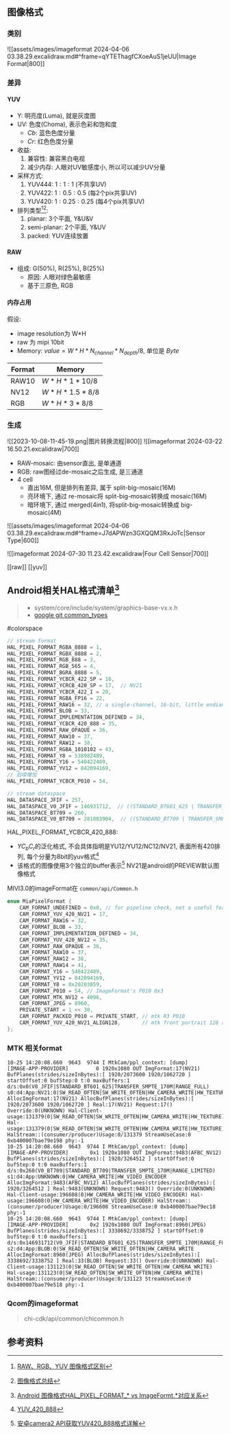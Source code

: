 ## 图像格式

### 类别

![[assets/images/imageformat 2024-04-06 03.38.29.excalidraw.md#^frame=qYTEThagfCXoeAuS1jeUU|Image Format|800]]

### 差异

#### YUV

- Y: 明亮度(Luma), 就是灰度图
- UV: 色度(Choma), 表示色彩和饱和度
  - $Cb$: 蓝色色度分量
  - $Cr$: 红色色度分量
- 收益:
    1. 兼容性: 兼容黑白电视
    1. 减少内存: 人眼对UV敏感度小, 所以可以减少UV分量
- 采样方式:
    1. YUV444: $1:1:1$ (不共享UV)
    1. YUV422: $1:0.5:0.5$ (每2个pix共享UV)
    1. YUV420: $1:0.25:0.25$ (每4个pix共享UV)
- 排列类型[^2][^3]:
    1. planar: 3个平面, Y&U&V
    1. semi-planar: 2个平面, Y&UV
    1. packed: YUV连续放置


#### RAW

- 组成: G(50%), R(25%), B(25%)
  - 原因: 人眼对绿色最敏感
  - 基于三原色, RGB

#### 内存占用

假设:

- image resolution为 W*H
- raw 为 mipi 10bit
- Memory: $value = W*H*N_{channel}*N_{depth}/8$, 单位是 *Byte*

| Format | Memory        |
| ------ | ------------- |
| RAW10  | $W*H*1*10/8$  |
| NV12   | $W*H*1.5*8/8$ |
| RGB    | $W*H*3*8/8$   |

### 生成

![[2023-10-08-11-45-19.png|图片转换流程|800]]
![[imageformat 2024-03-22 16.50.21.excalidraw|700]]


- RAW-mosaic: 由sensor直出, 是单通道
- RGB: raw图经过de-mosaic之后生成, 是三通道
- 4 cell
  - 直出16M, 但是排列有差异, 属于 split-big-mosaic(16M)
  - 亮环境下, 通过 re-mosaic将 split-big-mosaic转换成 mosaic(16M)
  - 暗环境下, 通过 merged(4in1), 将split-big-mosaic转换成 big-mosaic(4M)

![[assets/images/imageformat 2024-04-06 03.38.29.excalidraw.md#^frame=J7dAPWzn3GXQQM3RxJoTc|Sensor Type|600]]

![[imageformat 2024-07-30 11.23.42.excalidraw|Four Cell Sensor|700]]

[[raw]]
[[yuv]]


## Android相关HAL格式清单[^1]

> - system/core/include/system/graphics-base-vx.x.h
> - [google git common_types](https://android.googlesource.com/platform/hardware/interfaces/+/refs/heads/main/graphics/common/1.0/types.hal)

#colorspace 
```cpp
// stream format
HAL_PIXEL_FORMAT_RGBA_8888 = 1,
HAL_PIXEL_FORMAT_RGBX_8888 = 2,
HAL_PIXEL_FORMAT_RGB_888 = 3,
HAL_PIXEL_FORMAT_RGB_565 = 4,
HAL_PIXEL_FORMAT_BGRA_8888 = 5,
HAL_PIXEL_FORMAT_YCBCR_422_SP = 16,
HAL_PIXEL_FORMAT_YCRCB_420_SP = 17,  // NV21
HAL_PIXEL_FORMAT_YCBCR_422_I = 20,
HAL_PIXEL_FORMAT_RGBA_FP16 = 22,
HAL_PIXEL_FORMAT_RAW16 = 32, // a single-channel, 16-bit, little endian format
HAL_PIXEL_FORMAT_BLOB = 33,
HAL_PIXEL_FORMAT_IMPLEMENTATION_DEFINED = 34,
HAL_PIXEL_FORMAT_YCBCR_420_888 = 35,
HAL_PIXEL_FORMAT_RAW_OPAQUE = 36,
HAL_PIXEL_FORMAT_RAW10 = 37,
HAL_PIXEL_FORMAT_RAW12 = 38,
HAL_PIXEL_FORMAT_RGBA_1010102 = 43,
HAL_PIXEL_FORMAT_Y8 = 538982489,
HAL_PIXEL_FORMAT_Y16 = 540422489,
HAL_PIXEL_FORMAT_YV12 = 842094169,
// 后续增加
HAL_PIXEL_FORMAT_YCBCR_P010 = 54,

// stream dataspace
HAL_DATASPACE_JFIF = 257,
HAL_DATASPACE_V0_JFIF = 146931712,  // ((STANDARD_BT601_625 | TRANSFER_SMPTE_170M) | RANGE_FULL)
HAL_DATASPACE_BT709 = 260,
HAL_DATASPACE_V0_BT709 = 281083904,  // ((STANDARD_BT709 | TRANSFER_SMPTE_170M) | RANGE_LIMITED)
```

HAL_PIXEL_FORMAT_YCBCR_420_888:
- $YC_bC_r$的泛化格式, 不会具体指明是YU12/YU12/NC12/NV21, 表面所有420排列, 每个分量为8bit的yuv格式[^4]
- 该格式的图像使用3个独立的buffer表示[^5]
NV21是android的PREVIEW默认图像格式


MIVI3.0的imageFormat在 `common/api/Common.h`

```cpp
enum MiaPixelFormat {
    CAM_FORMAT_UNDEFINED = 0x0, // for pipeline check, not a useful format
    CAM_FORMAT_YUV_420_NV21 = 17,
    CAM_FORMAT_RAW16 = 32,
    CAM_FORMAT_BLOB = 33,
    CAM_FORMAT_IMPLEMENTATION_DEFINED = 34,
    CAM_FORMAT_YUV_420_NV12 = 35,
    CAM_FORMAT_RAW_OPAQUE = 36,
    CAM_FORMAT_RAW10 = 37,
    CAM_FORMAT_RAW12 = 38,
    CAM_FORMAT_RAW14 = 41,
    CAM_FORMAT_Y16 = 540422489,
    CAM_FORMAT_YV12 = 842094169,
    CAM_FORMAT_Y8 = 0x20203859,
    CAM_FORMAT_P010 = 54, // ImageFormat's P010 0x3
    CAM_FORMAT_MTK_NV12 = 4096,
    CAM_FORMAT_JPEG = 8960,
    PRIVATE_START = 1 << 30,
    CAM_FORMAT_PACKED_P010 = PRIVATE_START, // mtk R3 P010
    CAM_FORMAT_YUV_420_NV21_ALIGN128,       // mtk front portrait 128 alignment
};
```

### MTK 相关format

```log
10-25 14:20:08.660  9643  9744 I MtkCam/ppl_context: [dump]     [IMAGE-APP-PROVIDER]         0 1920x1080 OUT ImgFormat:17(NV21) BufPlanes(strides/sizeInBytes):[ 1920/2073600 1920/1062720 ] startOffset:0 bufStep:0 t:0 maxBuffers:1 d/s:0x0(V0_JFIF|STANDARD_BT601_625|TRANSFER_SMPTE_170M|RANGE_FULL) s0:d4:App:NV21:0|SW_READ_OFTEN|SW_WRITE_OFTEN|HW_CAMERA_WRITE|HW_TEXTURE AllocImgFormat:17(NV21) AllocBufPlanes(strides/sizeInBytes):[ 1920/2073600 1920/1062720 ] Real:17(NV21) Request:17() Override:0(UNKNOWN) Hal-Client-usage:131379(0|SW_READ_OFTEN|SW_WRITE_OFTEN|HW_CAMERA_WRITE|HW_TEXTURE) Hal-usage:131379(0|SW_READ_OFTEN|SW_WRITE_OFTEN|HW_CAMERA_WRITE|HW_TEXTURE) HalStream::(consumer/producer)Usage:0/131379 StreamUseCase:0 0xb400007bae79e198 phy:-1
10-25 14:20:08.660  9643  9744 I MtkCam/ppl_context: [dump]     [IMAGE-APP-PROVIDER]       0x1 1920x1080 OUT ImgFormat:9483(AFBC_NV12) BufPlanes(strides/sizeInBytes):[ 1920/3264512 ] startOffset:0 bufStep:0 t:0 maxBuffers:1 d/s:0x260(V0_BT709|STANDARD_BT709|TRANSFER_SMPTE_170M|RANGE_LIMITED) s1:d4:App:UNKNOWN:0|HW_CAMERA_WRITE|HW_VIDEO_ENCODER AllocImgFormat:9483(AFBC_NV12) AllocBufPlanes(strides/sizeInBytes):[ 1920/3264512 ] Real:9483(UNKNOWN) Request:9483() Override:0(UNKNOWN) Hal-Client-usage:196608(0|HW_CAMERA_WRITE|HW_VIDEO_ENCODER) Hal-usage:196608(0|HW_CAMERA_WRITE|HW_VIDEO_ENCODER) HalStream::(consumer/producer)Usage:0/196608 StreamUseCase:0 0xb400007bae79ec18 phy:-1
10-25 14:20:08.660  9643  9744 I MtkCam/ppl_context: [dump]     [IMAGE-APP-PROVIDER]       0x2 1920x1080 OUT ImgFormat:8960(JPEG) BufPlanes(strides/sizeInBytes):[ 3338692/3338752 ] startOffset:0 bufStep:0 t:0 maxBuffers:1 d/s:0x146931712(V0_JFIF|STANDARD_BT601_625|TRANSFER_SMPTE_170M|RANGE_FULL) s2:d4:App:BLOB:0|SW_READ_OFTEN|SW_WRITE_OFTEN|HW_CAMERA_WRITE AllocImgFormat:8960(JPEG) AllocBufPlanes(strides/sizeInBytes):[ 3338692/3338752 ] Real:33(BLOB) Request:33() Override:0(UNKNOWN) Hal-Client-usage:131123(0|SW_READ_OFTEN|SW_WRITE_OFTEN|HW_CAMERA_WRITE) Hal-usage:131123(0|SW_READ_OFTEN|SW_WRITE_OFTEN|HW_CAMERA_WRITE) HalStream::(consumer/producer)Usage:0/131123 StreamUseCase:0 0xb400007bae79e518 phy:-1
```

### Qcom的imageformat

> chi-cdk/api/common/chicommon.h

## 参考资料

[^1]:[Android 图像格式HAL_PIXEL_FORMAT_* vs ImageFormt.*对应关系](http://e.betheme.net/article/show-968261.html?action=onClick)
[^2]:[RAW、RGB、YUV 图像格式区别](https://zhuanlan.zhihu.com/p/559189793)
[^3]:[图像格式总结](https://zhuanlan.zhihu.com/p/538058910?utm_id=0)
[^4]:[YUV_420_888](https://developer.android.com/reference/android/graphics/ImageFormat#YUV_420_888)
[^5]:[安卓camera2 API获取YUV420_888格式详解](https://blog.csdn.net/weekend_y45/article/details/125079916)
